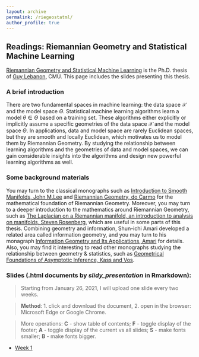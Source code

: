 ```yaml
---
layout: archive
permalink: /riegeostatml/
author_profile: true
---
```


## Readings: Riemannian Geometry and Statistical Machine Learning

[Riemannian Geometry and Statistical Machine Learning](https://www.cs.cmu.edu/~lebanon/pub/thesis/thesis.pdf) is the Ph.D. thesis of [Guy Lebanon](http://theanalysisofdata.com/), CMU. This page includes the slides presenting this thesis. 

### A brief introduction
There are two fundamental spaces in machine learning: the data space $\mathcal{X}$ and the model space $\Theta$. Statistical machine learning algorithms learn a model $\theta\in\Theta$ based on a training set. These algorithms either explicitly or implicitly assume a specific geometries of the data space $\mathcal{X}$ and the model space $\Theta$. In applications, data and model space are rarely Euclidean spaces, but they are smooth and locally Euclidean, which motivates us to model them by Riemannian Geometry. By studying the relationship between learning algorithms and the geometries of data and model spaces, we can gain considerable insights into the algorithms and design new powerful learning algorithms as well.

### Some background materials

You may turn to the classical monographs such as [Introduction to Smooth Manifolds, John M.Lee](https://link.springer.com/book/10.1007/978-1-4419-9982-5) and [Riemannian Geometry, do Carmo](https://link.springer.com/book/10.1007%2F978-3-642-18855-8) for the mathematical foundation of Riemannian Geometry. Moreover, you may turn to a deeper introduction to the mathematics around Riemannian Geometry, such as [The Laplacian on a Riemannian manifold, an introduction to analysis on manifolds, Steven Rosenberg](https://www.cambridge.org/core/books/laplacian-on-a-riemannian-manifold/56F18C2AB0A765A91892E164079A3B74), which are useful in some parts of this thesis. Combining geometry and information, Shun-ichi Amari developed a related area called information geometry, and you may turn to his monagraph [Information Geometry and Its Applications, Amari](https://link.springer.com/book/10.1007/978-3-319-97798-0) for details. Also, you may find it interesting to read other monographs studying the relationship between geometry & statistics, such as [Geometrical Foundations of Asymptotic Inference, Kass and Vos](https://onlinelibrary.wiley.com/doi/book/10.1002/9781118165980).

### Slides (.html documents by *slidy_presentation* in Rmarkdown):
> Starting from January 26, 2021, I will upload one slide every two weeks. 

> **Method**: 1. click and download the document, 2. open in the browser: Microsoft Edge or Google Chrome. 

> More operations: **C** - show table of contents; **F** - toggle display of the footer; **A** - toggle display of the current vs all slides; **S** - make fonts smaller; **B** - make fonts bigger.

- [Week 1](https://raw.githubusercontent.com/HengchaoChen/HengchaoChen.github.io/master/files/riegeostatml/Week_1.zip)
